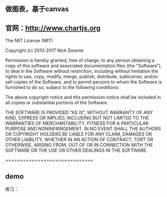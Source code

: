## 做图表，基于canvas
## 官网：http://www.chartjs.org


The MIT License (MIT)

Copyright (c) 2013-2017 Nick Downie

Permission is hereby granted, free of charge, to any person obtaining a copy of this software and associated documentation files (the "Software"), to deal in the Software without restriction, including without limitation the rights to use, copy, modify, merge, publish, distribute, sublicense, and/or sell copies of the Software, and to permit persons to whom the Software is furnished to do so, subject to the following conditions:

The above copyright notice and this permission notice shall be included in all copies or substantial portions of the Software.

THE SOFTWARE IS PROVIDED "AS IS", WITHOUT WARRANTY OF ANY KIND, EXPRESS OR IMPLIED, INCLUDING BUT NOT LIMITED TO THE WARRANTIES OF MERCHANTABILITY, FITNESS FOR A PARTICULAR PURPOSE AND NONINFRINGEMENT. IN NO EVENT SHALL THE AUTHORS OR COPYRIGHT HOLDERS BE LIABLE FOR ANY CLAIM, DAMAGES OR OTHER LIABILITY, WHETHER IN AN ACTION OF CONTRACT, TORT OR OTHERWISE, ARISING FROM, OUT OF OR IN CONNECTION WITH THE SOFTWARE OR THE USE OR OTHER DEALINGS IN THE SOFTWARE.


==============================
## demo
练习：
		<canvas id="cvs"></canvas>
		<script src="Chart.min.js" type="text/javascript" charset="utf-8"></script>
		<script type="text/javascript">
			var ctx = cvs.getContext('2d')
//			var ctx = document.getElementById("cvs");  和上面等效，但只能用于chart中
			var myChart = new Chart(ctx, {
				type: 'radar',   数据的展现形式，更多见githup
				data: {
					labels: ["Red", "Blue", "Yellow", "Green", "Purple", "Orange"],
					datasets: [{
						label: '# of Votes',
						data: [12, 19, 3, 5, 2, 3],
						backgroundColor: [
							'rgba(255, 99, 132, 0.2)',
							'rgba(54, 162, 235, 0.2)',
							'rgba(255, 206, 86, 0.2)',
							'rgba(75, 192, 192, 0.2)',
							'rgba(153, 102, 255, 0.2)',
							'rgba(255, 159, 64, 0.2)'
						],
						borderColor: [
							'rgba(255,99,132,1)',
							'rgba(54, 162, 235, 1)',
							'rgba(255, 206, 86, 1)',
							'rgba(75, 192, 192, 1)',
							'rgba(153, 102, 255, 1)',
							'rgba(255, 159, 64, 1)'
						],
						borderWidth: 1
					}]
				},
				options: {
					scales: {
						yAxes: [{ticks: {beginAtZero: true}}]  
// beginAtZero ：
true：是y轴从0开始
false：默认值，从指定数据开始，不一定为0
					}
				}
			});	</script>
